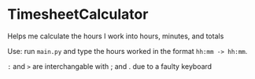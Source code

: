# TimesheetCalculator
Helps me calculate the hours I work into hours, minutes, and totals

Use: run ``main.py`` and type the hours worked in the format ``hh:mm -> hh:mm``. 

``:`` and ``>`` are interchangable with ; and . due to a faulty keyboard
